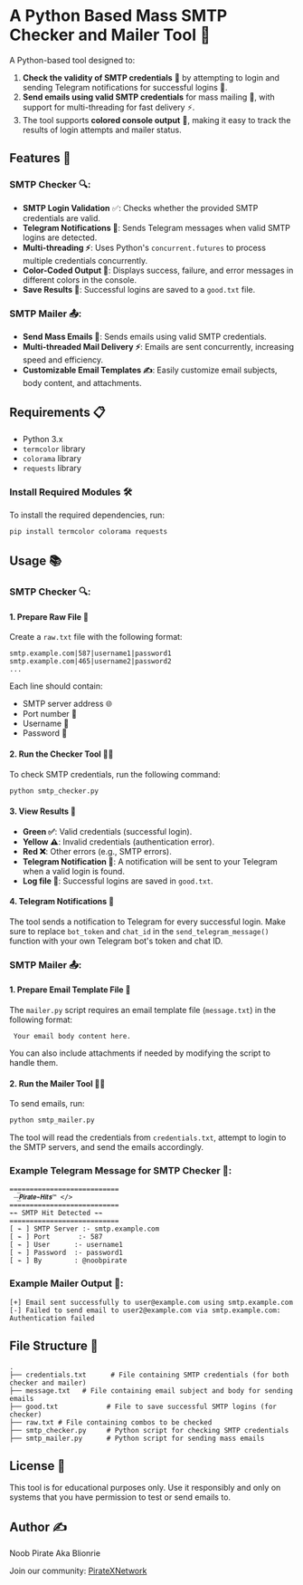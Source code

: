 
# A Python Based Mass SMTP Checker and Mailer Tool 📨

A Python-based tool designed to:
1. **Check the validity of SMTP credentials** 🔐 by attempting to login and sending Telegram notifications for successful logins 📲.
2. **Send emails using valid SMTP credentials** for mass mailing 📧, with support for multi-threading for fast delivery ⚡.
3. The tool supports **colored console output** 🎨, making it easy to track the results of login attempts and mailer status.

## Features 🌟

### **SMTP Checker 🔍:**
- **SMTP Login Validation** ✅: Checks whether the provided SMTP credentials are valid.
- **Telegram Notifications 📲**: Sends Telegram messages when valid SMTP logins are detected.
- **Multi-threading ⚡**: Uses Python's `concurrent.futures` to process multiple credentials concurrently.
- **Color-Coded Output 🎨**: Displays success, failure, and error messages in different colors in the console.
- **Save Results 💾**: Successful logins are saved to a `good.txt` file.

### **SMTP Mailer 📤:**
- **Send Mass Emails 📧**: Sends emails using valid SMTP credentials.
- **Multi-threaded Mail Delivery ⚡**: Emails are sent concurrently, increasing speed and efficiency.
- **Customizable Email Templates ✍️**: Easily customize email subjects, body content, and attachments.

## Requirements 📋

- Python 3.x
- `termcolor` library
- `colorama` library
- `requests` library

### Install Required Modules 🛠️

To install the required dependencies, run:

```bash
pip install termcolor colorama requests
```

## Usage 📚

### **SMTP Checker 🔍:**

#### 1. **Prepare Raw File 📄**
Create a `raw.txt` file with the following format:

```
smtp.example.com|587|username1|password1
smtp.example.com|465|username2|password2
...
```

Each line should contain:
- SMTP server address 🌐
- Port number 🔢
- Username 👤
- Password 🔑

#### 2. **Run the Checker Tool 🏃‍♂️**
To check SMTP credentials, run the following command:

```bash
python smtp_checker.py
```

#### 3. **View Results 👀**
- **Green ✅**: Valid credentials (successful login).
- **Yellow ⚠️**: Invalid credentials (authentication error).
- **Red ❌**: Other errors (e.g., SMTP errors).
- **Telegram Notification 📲**: A notification will be sent to your Telegram when a valid login is found.
- **Log file 💾**: Successful logins are saved in `good.txt`.

#### 4. **Telegram Notifications 📲**
The tool sends a notification to Telegram for every successful login. Make sure to replace `bot_token` and `chat_id` in the `send_telegram_message()` function with your own Telegram bot's token and chat ID.

### **SMTP Mailer 📤:**

#### 1. **Prepare Email Template File 📄**
The `mailer.py` script requires an email template file (`message.txt`) in the following format:

```
 Your email body content here.
```

You can also include attachments if needed by modifying the script to handle them.

#### 2. **Run the Mailer Tool 🏃‍♂️**
To send emails, run:

```bash
python smtp_mailer.py
```

The tool will read the credentials from `credentials.txt`, attempt to login to the SMTP servers, and send the emails accordingly.

### **Example Telegram Message for SMTP Checker 📲:**
```
===========================
⁪⁬⁮⁮⁮⁮ ‌⏤͟͞⁪⁬⁮⁮⁮⁮𝙋𝙞𝙧𝙖𝙩𝙚⌁𝙃𝙞𝙩𝙨™ </> 
===========================
⌁⌁ SMTP Hit Detected ⌁⌁
===========================
[ ⌁ ] SMTP Server :- smtp.example.com
[ ⌁ ] Port       :- 587
[ ⌁ ] User      :- username1
[ ⌁ ] Password  :- password1
[ ⌁ ] By        : @noobpirate
```

### **Example Mailer Output 📧:**
```
[+] Email sent successfully to user@example.com using smtp.example.com
[-] Failed to send email to user2@example.com via smtp.example.com: Authentication failed
```

## File Structure 📂

```
.
├── credentials.txt      # File containing SMTP credentials (for both checker and mailer)
├── message.txt   # File containing email subject and body for sending emails
├── good.txt            # File to save successful SMTP logins (for checker)
├── raw.txt # File containing combos to be checked
├── smtp_checker.py     # Python script for checking SMTP credentials
├── smtp_mailer.py      # Python script for sending mass emails
```

## License 📜

This tool is for educational purposes only. Use it responsibly and only on systems that you have permission to test or send emails to.

## Author ✍️

Noob Pirate Aka Blionrie

Join our community: [PirateXNetwork](https://t.me/piratexnetwork)
